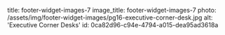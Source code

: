 title: footer-widget-images-7
image_title: footer-widget-images-7
photo: /assets/img/footer-widget-images/pg16-executive-corner-desk.jpg
alt: 'Executive Corner Desks'
id: 0ca82d96-c94e-4794-a015-dea95ad3618a
